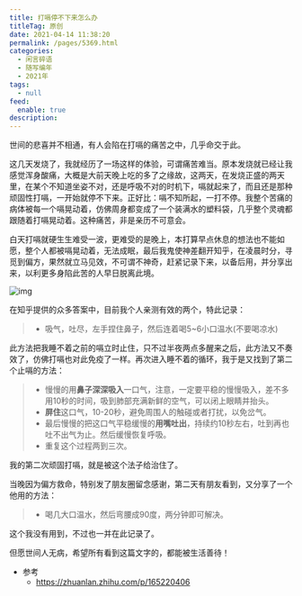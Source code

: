 ```yaml
---
title: 打嗝停不下来怎么办
titleTag: 原创
date: 2021-04-14 11:38:20
permalink: /pages/5369.html
categories: 
  - 闲言碎语
  - 随写编年
  - 2021年
tags: 
  - null
feed: 
  enable: true
description: 
---
```


世间的悲喜并不相通，有人会陷在打嗝的痛苦之中，几乎命交于此。

这几天发烧了，我就经历了一场这样的体验，可谓痛苦难当。原本发烧就已经让我感觉浑身酸痛，大概是大前天晚上吃的多了之缘故，这两天，在发烧正盛的两天里，在某个不知道坐姿不对，还是呼吸不对的时机下，嗝就起来了，而且还是那种顽固性打嗝，一开始就停不下来。正好比：嗝不知所起，一打不停。我整个苦痛的病体被每一个嗝晃动着，仿佛周身都变成了一个装满水的塑料袋，几乎整个灵魂都跟随着打嗝晃动着。这种痛苦，非是亲历不可意会。

白天打嗝就硬生生难受一波，更难受的是晚上，本打算早点休息的想法也不能如愿，整个人都被嗝晃动着，无法成眠，最后我鬼使神差翻开知乎，在凌晨时分，寻觅到偏方，果然就立马见效，不可谓不神奇，赶紧记录下来，以备后用，并分享出来，以利更多身陷此苦的人早日脱离此境。

![img](http://t.eryajf.net/imgs/2021/09/82c826a045256b3e.jpg)

在知乎提供的众多答案中，目前我个人亲测有效的两个，特此记录：

> - 吸气，吐尽，左手捏住鼻子，然后连着喝5~6小口温水(不要喝凉水)

此方法把我睡不着之前的嗝立时止住，只不过半夜两点多醒来之后，此方法又不奏效了，仿佛打嗝也对此免疫了一样。再次进入睡不着的循环，我于是又找到了第二个止嗝的方法：

> - 慢慢的用**鼻子深深吸入**一口气，注意，一定要平稳的慢慢吸入，差不多用10秒的时间，吸到肺部充满新鲜的空气，可以闭上眼睛并抬头。
> - **屏住**这口气，10-20秒，避免周围人的触碰或者打扰，以免岔气。
> - 最后慢慢的把这口气平稳缓慢的**用嘴吐出**，持续约10秒左右，吐到再也吐不出气为止。然后缓慢恢复呼吸。
> - 重复这个过程两到三次。

我的第二次顽固打嗝，就是被这个法子给治住了。

当晚因为偏方救命，特别发了朋友圈留念感谢，第二天有朋友看到，又分享了一个他用的方法：

> - 喝几大口温水，然后弯腰成90度，两分钟即可解决。

这个我没有用到，不过也一并在此记录了。

但愿世间人无病，希望所有看到这篇文字的，都能被生活善待！

- 参考
  - https://zhuanlan.zhihu.com/p/165220406

